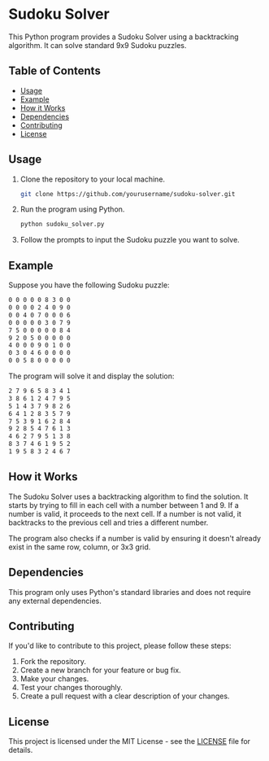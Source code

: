 # Sudoku Solver

This Python program provides a Sudoku Solver using a backtracking algorithm. It can solve standard 9x9 Sudoku puzzles.

## Table of Contents

- [Usage](#usage)
- [Example](#example)
- [How it Works](#how-it-works)
- [Dependencies](#dependencies)
- [Contributing](#contributing)
- [License](#license)

## Usage

1. Clone the repository to your local machine.

    ```bash
    git clone https://github.com/yourusername/sudoku-solver.git
    ```

2. Run the program using Python.

    ```bash
    python sudoku_solver.py
    ```

3. Follow the prompts to input the Sudoku puzzle you want to solve.

## Example

Suppose you have the following Sudoku puzzle:

```bash
0 0 0 0 0 8 3 0 0
0 0 0 0 2 4 0 9 0
0 0 4 0 7 0 0 0 6
0 0 0 0 0 3 0 7 9
7 5 0 0 0 0 0 8 4
9 2 0 5 0 0 0 0 0
4 0 0 0 9 0 1 0 0
0 3 0 4 6 0 0 0 0
0 0 5 8 0 0 0 0 0
```

The program will solve it and display the solution:

```bash
2 7 9 6 5 8 3 4 1
3 8 6 1 2 4 7 9 5
5 1 4 3 7 9 8 2 6
6 4 1 2 8 3 5 7 9
7 5 3 9 1 6 2 8 4
9 2 8 5 4 7 6 1 3
4 6 2 7 9 5 1 3 8
8 3 7 4 6 1 9 5 2
1 9 5 8 3 2 4 6 7
```

## How it Works

The Sudoku Solver uses a backtracking algorithm to find the solution. It starts by trying to fill in each cell with a number between 1 and 9. If a number is valid, it proceeds to the next cell. If a number is not valid, it backtracks to the previous cell and tries a different number.

The program also checks if a number is valid by ensuring it doesn't already exist in the same row, column, or 3x3 grid.

## Dependencies

This program only uses Python's standard libraries and does not require any external dependencies.

## Contributing

If you'd like to contribute to this project, please follow these steps:

1. Fork the repository.
2. Create a new branch for your feature or bug fix.
3. Make your changes.
4. Test your changes thoroughly.
5. Create a pull request with a clear description of your changes.

## License

This project is licensed under the MIT License - see the [LICENSE](LICENSE) file for details.
